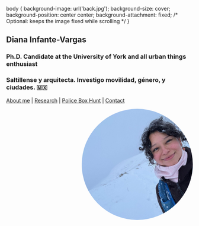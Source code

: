 body {
  background-image: url('back.jpg');
  background-size: cover;
  background-position: center center;
  background-attachment: fixed; /* Optional: keeps the image fixed while scrolling */
}

## Diana Infante-Vargas
### Ph.D. Candidate at the University of York and all urban things enthusiast 
### Saltillense y arquitecta. Investigo movilidad, género, y ciudades. 🇲🇽

[About me](about.md)  |   [Research](researchpapers.md)  |   [Police Box Hunt](policeboxes.md)   |    [Contact](contactinfoa.md) 

<img src="diana.jpg" alt="Description" style="width: 300px; height: 300px; border-radius: 50%; object-fit: cover; display: block; margin-left: auto;">



